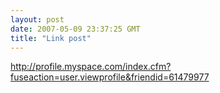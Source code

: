 ```yaml
---
layout: post
date: 2007-05-09 23:37:25 GMT
title: "Link post"
---
```

<http://profile.myspace.com/index.cfm?fuseaction=user.viewprofile&friendid=61479977>

